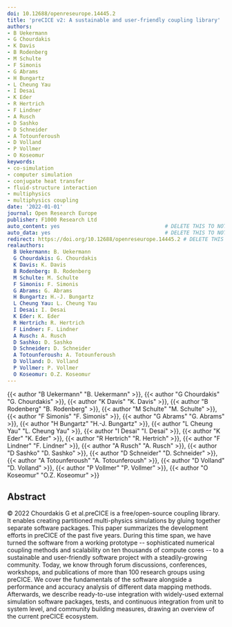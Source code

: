 ```yaml
---
doi: 10.12688/openreseurope.14445.2
title: 'preCICE v2: A sustainable and user-friendly coupling library'
authors:
- B Uekermann
- G Chourdakis
- K Davis
- B Rodenberg
- M Schulte
- F Simonis
- G Abrams
- H Bungartz
- L Cheung Yau
- I Desai
- K Eder
- R Hertrich
- F Lindner
- A Rusch
- D Sashko
- D Schneider
- A Totounferoush
- D Volland
- P Vollmer
- O Koseomur
keywords:
- co-simulation
- computer simulation
- conjugate heat transfer
- fluid-structure interaction
- multiphysics
- multiphysics coupling
date: '2022-01-01'
journal: Open Research Europe
publisher: F1000 Research Ltd
auto_content: yes                                  # DELETE THIS TO NOT AUTO GENERATE CONTENT
auto_data: yes                                     # DELETE THIS TO NOT AUTO GENERATE METADATA
redirect: https://doi.org/10.12688/openreseurope.14445.2 # DELETE THIS TO NOT REDIRECT
realauthors:
  B Uekermann: B. Uekermann
  G Chourdakis: G. Chourdakis
  K Davis: K. Davis
  B Rodenberg: B. Rodenberg
  M Schulte: M. Schulte
  F Simonis: F. Simonis
  G Abrams: G. Abrams
  H Bungartz: H.-J. Bungartz
  L Cheung Yau: L. Cheung Yau
  I Desai: I. Desai
  K Eder: K. Eder
  R Hertrich: R. Hertrich
  F Lindner: F. Lindner
  A Rusch: A. Rusch
  D Sashko: D. Sashko
  D Schneider: D. Schneider
  A Totounferoush: A. Totounferoush
  D Volland: D. Volland
  P Vollmer: P. Vollmer
  O Koseomur: O.Z. Koseomur
---
```

{{< author "B Uekermann" "B. Uekermann" >}}, {{< author "G Chourdakis" "G. Chourdakis" >}}, {{< author "K Davis" "K. Davis" >}}, {{< author "B Rodenberg" "B. Rodenberg" >}}, {{< author "M Schulte" "M. Schulte" >}}, {{< author "F Simonis" "F. Simonis" >}}, {{< author "G Abrams" "G. Abrams" >}}, {{< author "H Bungartz" "H.-J. Bungartz" >}}, {{< author "L Cheung Yau" "L. Cheung Yau" >}}, {{< author "I Desai" "I. Desai" >}}, {{< author "K Eder" "K. Eder" >}}, {{< author "R Hertrich" "R. Hertrich" >}}, {{< author "F Lindner" "F. Lindner" >}}, {{< author "A Rusch" "A. Rusch" >}}, {{< author "D Sashko" "D. Sashko" >}}, {{< author "D Schneider" "D. Schneider" >}}, {{< author "A Totounferoush" "A. Totounferoush" >}}, {{< author "D Volland" "D. Volland" >}}, {{< author "P Vollmer" "P. Vollmer" >}}, {{< author "O Koseomur" "O.Z. Koseomur" >}}

## Abstract
© 2022 Chourdakis G et al.preCICE is a free/open-source coupling library. It enables creating partitioned multi-physics simulations by gluing together separate software packages. This paper summarizes the development efforts in preCICE of the past five years. During this time span, we have turned the software from a working prototype -- sophisticated numerical coupling methods and scalability on ten thousands of compute cores -- to a sustainable and user-friendly software project with a steadily-growing community. Today, we know through forum discussions, conferences, workshops, and publications of more than 100 research groups using preCICE. We cover the fundamentals of the software alongside a performance and accuracy analysis of different data mapping methods. Afterwards, we describe ready-to-use integration with widely-used external simulation software packages, tests, and continuous integration from unit to system level, and community building measures, drawing an overview of the current preCICE ecosystem.

